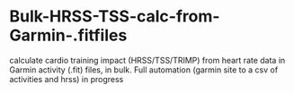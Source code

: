 # Bulk-HRSS-TSS-calc-from-Garmin-.fitfiles
calculate cardio training impact (HRSS/TSS/TRIMP) from heart rate data in Garmin activity (.fit) files, in bulk. Full automation (garmin site to a csv of activities and hrss) in progress
